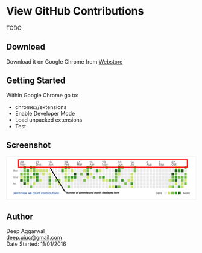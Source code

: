 View GitHub Contributions
=========================

TODO

Download
--------
Download it on Google Chrome from [Webstore](TODO)

Getting Started
---------------
Within Google Chrome go to:

- chrome://extensions
- Enable Developer Mode
- Load unpacked extensions
- Test

Screenshot
----------
![](images/appImage.png)

Author
------
Deep Aggarwal  
deep.uiuc@gmail.com  
Date Started: 11/01/2016  
